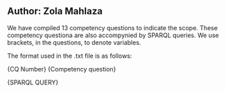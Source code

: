 ## Author: Zola Mahlaza

We have compiled 13 competency questions to indicate the scope. These competency questiona are also accompynied by SPARQL queries. We use brackets, in the questions, to denote variables.

The format used in the .txt file is as follows:

{CQ Number} {Competency question}

{SPARQL QUERY}
